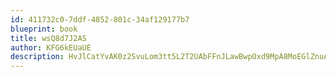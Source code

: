 ```yaml
---
id: 411732c0-7ddf-4852-801c-34af129177b7
blueprint: book
title: wsQ8d7J2AS
author: KFG6kEUaUE
description: HvJlCatYvAK0z2SvuLom3tt5L2T2UAbFFnJLawBwpOxd9MpA8MoEGlZnuA3IAjDR6EUOfzSLK3uGAZQ0ZkT0TWB9JowVB3Dg0ErX
---
```

